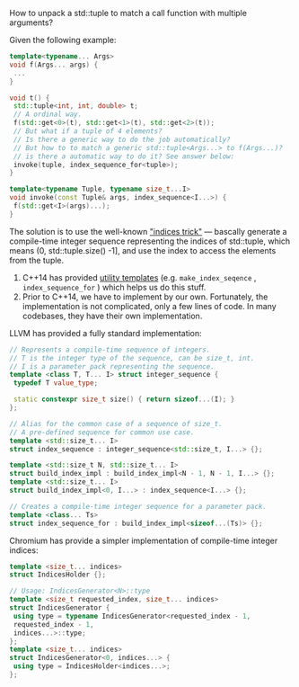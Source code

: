 How to unpack a std::tuple to match a call function with multiple arguments?

Given the following example:

```cpp
template<typename... Args>
void f(Args... args) {
 ...
}

void t() {
 std::tuple<int, int, double> t;
 // A ordinal way.
 f(std::get<0>(t), std::get<1>(t), std::get<2>(t));
 // But what if a tuple of 4 elements?
 // Is there a generic way to do the job automatically?
 // But how to to match a generic std::tuple<Args...> to f(Args...)?
 // is there a automatic way to do it? See answer below:
 invoke(tuple, index_sequence_for<tuple>);
}

template<typename Tuple, typename size_t...I>
void invoke(const Tuple& args, index_sequence<I...>) {
 f(std::get<I>(args)...);
}
```

The solution is to use the well-known ["indices trick"](http://loungecpp.wikidot.com/tips-and-tricks%3Aindices) — bascally generate a compile-time integer sequence representing the indices of std::tuple, which means (0, std::tuple.size() -1], and use the index to access the elements from the tuple.

1. C++14 has provided [utility templates](http://en.cppreference.com/w/cpp/utility/integer_sequence) (e.g. `make_index_seqence` , `index_sequence_for` ) which helps us do this stuff. 
2. Prior to C++14, we have to implement by our own. Fortunately, the implementation is not complicated, only a few lines of code. In many codebases, they have their own implementation.

LLVM has provided a fully standard implementation:

```cpp
// Represents a compile-time sequence of integers.
// T is the integer type of the sequence, can be size_t, int.
// I is a parameter pack representing the sequence.
template <class T, T... I> struct integer_sequence {
 typedef T value_type;

 static constexpr size_t size() { return sizeof...(I); }
};

// Alias for the common case of a sequence of size_t.
// A pre-defined sequence for common use case.
template <std::size_t... I>
struct index_sequence : integer_sequence<std::size_t, I...> {};

template <std::size_t N, std::size_t... I>
struct build_index_impl : build_index_impl<N - 1, N - 1, I...> {};
template <std::size_t... I>
struct build_index_impl<0, I...> : index_sequence<I...> {};

// Creates a compile-time integer sequence for a parameter pack.
template <class... Ts>
struct index_sequence_for : build_index_impl<sizeof...(Ts)> {};
```

Chromium has provide a simpler implementation of compile-time integer indices:

```cpp
template <size_t... indices>
struct IndicesHolder {};

// Usage: IndicesGenerator<N>::type
template <size_t requested_index, size_t... indices>
struct IndicesGenerator {
 using type = typename IndicesGenerator<requested_index - 1,
 requested_index - 1,
 indices...>::type;
};
template <size_t... indices>
struct IndicesGenerator<0, indices...> {
 using type = IndicesHolder<indices...>;
};
```
